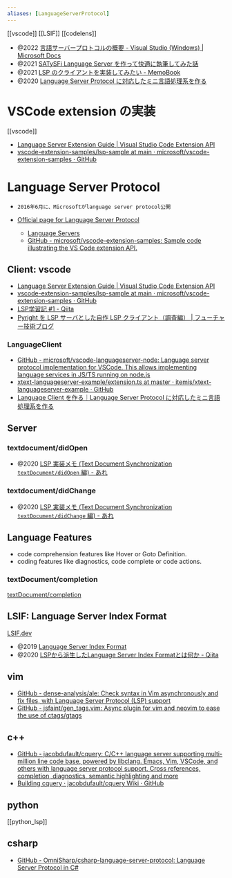 ```yaml
---
aliases: [LanguageServerProtocol]
---
```


[[vscode]]
[[LSIF]]
[[codelens]]

- @2022 [言語サーバープロトコルの概要 - Visual Studio (Windows) | Microsoft Docs](https://docs.microsoft.com/ja-jp/visualstudio/extensibility/language-server-protocol?view=vs-2022)
- @2021 [SATySFi Language Server を作って快適に執筆してみた話](https://zenn.dev/monaqa/articles/2021-12-10-satysfi-language-server)
- @2021 [LSP のクライアントを実装してみたい - MemoBook](https://scrapbox.io/tamago324vim/LSP_%E3%81%AE%E3%82%AF%E3%83%A9%E3%82%A4%E3%82%A2%E3%83%B3%E3%83%88%E3%82%92%E5%AE%9F%E8%A3%85%E3%81%97%E3%81%A6%E3%81%BF%E3%81%9F%E3%81%84)
- @2020 [Language Server Protocol に対応したミニ言語処理系を作る](https://zenn.dev/takl/books/0fe11c6e177223)

# VSCode extension の実装
[[vscode]]
- [Language Server Extension Guide | Visual Studio Code Extension API](https://code.visualstudio.com/api/language-extensions/language-server-extension-guide)
- [vscode-extension-samples/lsp-sample at main · microsoft/vscode-extension-samples · GitHub](https://github.com/microsoft/vscode-extension-samples/tree/main/lsp-sample)

# Language Server Protocol
- `2016年6月に、Microsoftがlanguage server protocol公開`

- [Official page for Language Server Protocol](https://microsoft.github.io/language-server-protocol/)
	- [Language Servers](https://microsoft.github.io/language-server-protocol/implementors/servers/)
	- [GitHub - microsoft/vscode-extension-samples: Sample code illustrating the VS Code extension API.](https://github.com/microsoft/vscode-extension-samples)


## Client: vscode
- [Language Server Extension Guide | Visual Studio Code Extension API](https://code.visualstudio.com/api/language-extensions/language-server-extension-guide)
- [vscode-extension-samples/lsp-sample at main · microsoft/vscode-extension-samples · GitHub](https://github.com/microsoft/vscode-extension-samples/tree/main/lsp-sample)
- [LSP学習記 #1 - Qiita](https://qiita.com/vain0x/items/d050fe7c8b342ed2004e)
- [Pyright を LSP サーバとした自作 LSP クライアント（調査編） | フューチャー技術ブログ](https://future-architect.github.io/articles/20220302a/)

### LanguageClient
- [GitHub - microsoft/vscode-languageserver-node: Language server protocol implementation for VSCode. This allows implementing language services in JS/TS running on node.js](https://github.com/microsoft/vscode-languageserver-node)
- [xtext-languageserver-example/extension.ts at master · itemis/xtext-languageserver-example · GitHub](https://github.com/itemis/xtext-languageserver-example/blob/master/vscode-extension/src/extension.ts)
- [Language Client を作る｜Language Server Protocol に対応したミニ言語処理系を作る](https://zenn.dev/takl/books/0fe11c6e177223/viewer/096a43)

## Server

### textdocument/didOpen
- @2020 [LSP 実装メモ (Text Document Synchronization `textDocument/didOpen` 編) - あれ](https://tennashi.hatenablog.com/entry/2020/07/25/230916)

### textdocument/didChange
- @2020 [LSP 実装メモ (Text Document Synchronization `textDocument/didChange` 編) - あれ](https://tennashi.hatenablog.com/entry/2020/08/01/201225)

## Language Features
-   code comprehension features like Hover or Goto Definition.
-   coding features like diagnostics, code complete or code actions.

 ### textDocument/completion
 [textDocument/completion](https://microsoft.github.io/language-server-protocol/specifications/lsp/3.17/specification/#textDocument_completion)


## LSIF: Language Server Index Format
[LSIF.dev](https://lsif.dev/)
- @2019 [Language Server Index Format](https://code.visualstudio.com/blogs/2019/02/19/lsif)
- @2020 [LSPから派生したLanguage Server Index Formatとは何か - Qiita](https://qiita.com/nakario/items/2a73065a1bc1540c1f00)

## vim
- [GitHub - dense-analysis/ale: Check syntax in Vim asynchronously and fix files, with Language Server Protocol (LSP) support](https://github.com/w0rp/ale)
- [GitHub - jsfaint/gen_tags.vim: Async plugin for vim and neovim to ease the use of ctags/gtags](https://github.com/jsfaint/gen_tags.vim)

## c++
- [GitHub - jacobdufault/cquery: C/C++ language server supporting multi-million line code base, powered by libclang. Emacs, Vim, VSCode, and others with language server protocol support. Cross references, completion, diagnostics, semantic highlighting and more](https://github.com/cquery-project/cquery)
- [Building cquery · jacobdufault/cquery Wiki · GitHub](https://github.com/cquery-project/cquery/wiki/Building-cquery)

## python
[[python_lsp]]

## csharp
- [GitHub - OmniSharp/csharp-language-server-protocol: Language Server Protocol in C#](https://github.com/OmniSharp/csharp-language-server-protocol)
